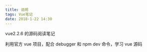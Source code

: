 ```yaml
---
title: 说明
tags: Vue笔记
date: 2018-1-22 14:30
---
```


vue2.2.6 的源码阅读笔记

利用官方 vue 项目，配合 debugger 和 npm dev 命令，学习 vue 源码
